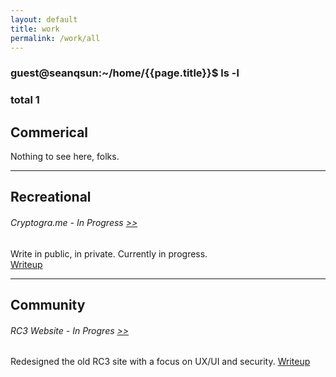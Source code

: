 ```yaml
---
layout: default
title: work
permalink: /work/all
---
```


### guest@seanqsun:~/home/{{page.title}}$ ls -l

### total 1

## Commerical

Nothing to see here, folks.

<hr>

## Recreational

###### Cryptogra.me - In Progress <a class="link1" href="http://cryptogra.me"> >> </a>   
Write in public, in private. Currently in progress.  
<a class="link2" href="/work/cryptograme">Writeup</a>

<hr>

## Community

###### RC3 Website - In Progres <a class="link1" href="https://rc3.club"> >> </a> 
Redesigned the old RC3 site with a focus on UX/UI and security. 
<a class="link2" href="/work/rc3">Writeup</a>

